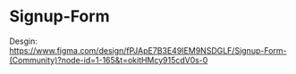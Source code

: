 # Signup-Form

Desgin:
https://www.figma.com/design/fPJApE7B3E49IEM9NSDGLF/Signup-Form-(Community)?node-id=1-165&t=okitHMcy915cdV0s-0